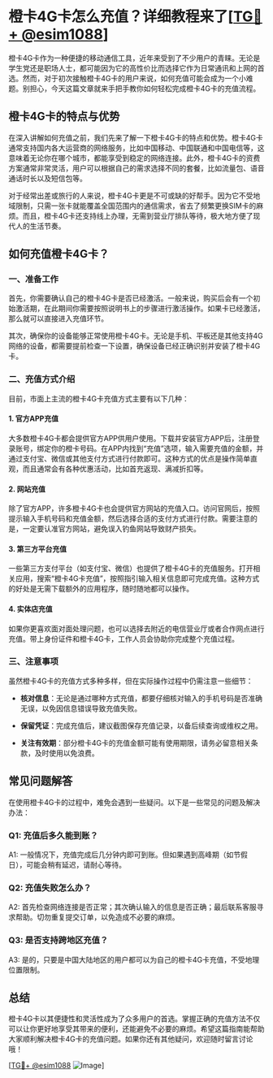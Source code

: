 # 橙卡4G卡怎么充值？详细教程来了[[TG💪+ @esim1088](https://t.me/s/esim1088)]

橙卡4G卡作为一种便捷的移动通信工具，近年来受到了不少用户的青睐。无论是学生党还是职场人士，都可能因为它的高性价比而选择它作为日常通讯和上网的首选。然而，对于初次接触橙卡4G卡的用户来说，如何充值可能会成为一个小难题。别担心，今天这篇文章就来手把手教你如何轻松完成橙卡4G卡的充值流程。

## 橙卡4G卡的特点与优势

在深入讲解如何充值之前，我们先来了解一下橙卡4G卡的特点和优势。橙卡4G卡通常支持国内各大运营商的网络服务，比如中国移动、中国联通和中国电信等，这意味着无论你在哪个城市，都能享受到稳定的网络连接。此外，橙卡4G卡的资费方案通常非常灵活，用户可以根据自己的需求选择不同的套餐，比如流量包、语音通话时长以及短信包等。

对于经常出差或旅行的人来说，橙卡4G卡更是不可或缺的好帮手。因为它不受地域限制，只需一张卡就能覆盖全国范围内的通信需求，省去了频繁更换SIM卡的麻烦。而且，橙卡4G卡还支持线上办理，无需到营业厅排队等待，极大地方便了现代人的生活节奏。

## 如何充值橙卡4G卡？

### 一、准备工作

首先，你需要确认自己的橙卡4G卡是否已经激活。一般来说，购买后会有一个初始激活期，在此期间你需要按照说明书上的步骤进行激活操作。如果卡已经激活，那么就可以直接进入充值环节。

其次，确保你的设备能够正常使用橙卡4G卡。无论是手机、平板还是其他支持4G网络的设备，都需要提前检查一下设置，确保设备已经正确识别并安装了橙卡4G卡。

### 二、充值方式介绍

目前，市面上主流的橙卡4G卡充值方式主要有以下几种：

#### 1. 官方APP充值

大多数橙卡4G卡都会提供官方APP供用户使用。下载并安装官方APP后，注册登录账号，绑定你的橙卡号码。在APP内找到“充值”选项，输入需要充值的金额，并通过支付宝、微信或其他支付方式进行付款即可。这种方式的优点是操作简单直观，而且通常会有各种优惠活动，比如首充返现、满减折扣等。

#### 2. 网站充值

除了官方APP，许多橙卡4G卡也会提供官方网站的充值入口。访问官网后，按照提示输入手机号码和充值金额，然后选择合适的支付方式进行付款。需要注意的是，一定要认准官方网站，避免误入钓鱼网站导致财产损失。

#### 3. 第三方平台充值

一些第三方支付平台（如支付宝、微信）也提供了橙卡4G卡的充值服务。打开相关应用，搜索“橙卡4G卡充值”，按照指引输入相关信息即可完成充值。这种方式的好处是无需下载额外的应用程序，随时随地都可以操作。

#### 4. 实体店充值

如果你更喜欢面对面处理问题，也可以选择去附近的电信营业厅或者合作网点进行充值。带上身份证件和橙卡4G卡，工作人员会协助你完成整个充值过程。

### 三、注意事项

虽然橙卡4G卡的充值方式多种多样，但在实际操作过程中仍需注意一些细节：

- **核对信息**：无论是通过哪种方式充值，都要仔细核对输入的手机号码是否准确无误，以免因信息错误导致充值失败。
  
- **保留凭证**：完成充值后，建议截图保存充值记录，以备后续查询或维权之用。

- **关注有效期**：部分橙卡4G卡的充值金额可能有使用期限，请务必留意相关条款，及时使用以免浪费。

## 常见问题解答

在使用橙卡4G卡的过程中，难免会遇到一些疑问。以下是一些常见的问题及解决办法：

### Q1: 充值后多久能到账？

A1: 一般情况下，充值完成后几分钟内即可到账。但如果遇到高峰期（如节假日），可能会稍有延迟，请耐心等待。

### Q2: 充值失败怎么办？

A2: 首先检查网络连接是否正常；其次确认输入的信息是否正确；最后联系客服寻求帮助。切勿重复提交订单，以免造成不必要的麻烦。

### Q3: 是否支持跨地区充值？

A3: 是的，只要是中国大陆地区的用户都可以为自己的橙卡4G卡充值，不受地理位置限制。

## 总结

橙卡4G卡以其便捷性和灵活性成为了众多用户的首选。掌握正确的充值方法不仅可以让你更好地享受其带来的便利，还能避免不必要的麻烦。希望这篇指南能帮助大家顺利解决橙卡4G卡的充值问题。如果你还有其他疑问，欢迎随时留言讨论哦！

[[TG💪+ @esim1088](https://t.me/s/esim1088) ![Image](https://i.postimg.cc/4NQfJmqS/Snipaste-2025-05-13-00-14-12.png)]